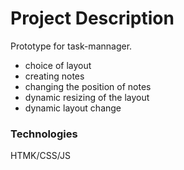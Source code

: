 # Project Description
Prototype for task-mannager.
- choice of layout
- creating notes
- changing the position of notes
- dynamic resizing of the layout
- dynamic layout change

### Technologies
HTMK/CSS/JS



